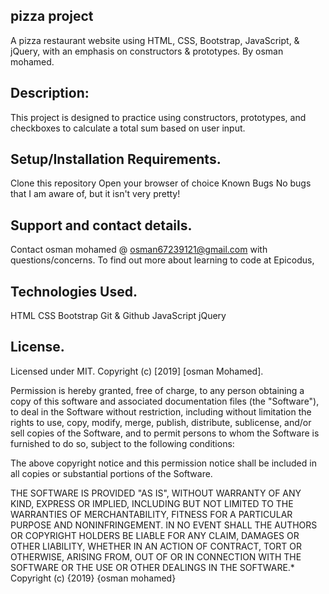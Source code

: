## pizza project
A pizza restaurant website using HTML, CSS, Bootstrap, JavaScript, & jQuery, with an emphasis on constructors & prototypes.
By osman mohamed.
## Description:
This project is designed to practice using constructors, prototypes, and checkboxes to calculate a total sum based on user input.

## Setup/Installation Requirements.
Clone this repository
Open your browser of choice
Known Bugs
No bugs that I am aware of, but it isn't very pretty!

## Support and contact details.
Contact osman mohamed @ osman67239121@gmail.com with questions/concerns. To find out more about learning to code at Epicodus,

## Technologies Used.
HTML
CSS
Bootstrap
Git & Github
JavaScript
jQuery

## License.
Licensed under MIT.
Copyright (c) [2019] [osman Mohamed].

Permission is hereby granted, free of charge, to any person obtaining a copy of this software and associated documentation files (the "Software"), to deal in the Software without restriction, including without limitation the rights to use, copy, modify, merge, publish, distribute, sublicense, and/or sell copies of the Software, and to permit persons to whom the Software is furnished to do so, subject to the following conditions:

The above copyright notice and this permission notice shall be included in all copies or substantial portions of the Software.

THE SOFTWARE IS PROVIDED "AS IS", WITHOUT WARRANTY OF ANY KIND, EXPRESS OR IMPLIED, INCLUDING BUT NOT LIMITED TO THE WARRANTIES OF MERCHANTABILITY, FITNESS FOR A PARTICULAR PURPOSE AND NONINFRINGEMENT. IN NO EVENT SHALL THE AUTHORS OR COPYRIGHT HOLDERS BE LIABLE FOR ANY CLAIM, DAMAGES OR OTHER LIABILITY, WHETHER IN AN ACTION OF CONTRACT, TORT OR OTHERWISE, ARISING FROM, OUT OF OR IN CONNECTION WITH THE SOFTWARE OR THE USE OR OTHER DEALINGS IN THE SOFTWARE.* Copyright (c) {2019} {osman mohamed}
